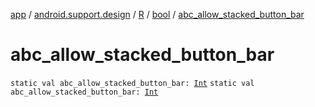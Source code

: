 [app](../../../index.md) / [android.support.design](../../index.md) / [R](../index.md) / [bool](index.md) / [abc_allow_stacked_button_bar](.)

# abc_allow_stacked_button_bar

`static val abc_allow_stacked_button_bar: `[`Int`](https://kotlinlang.org/api/latest/jvm/stdlib/kotlin/-int/index.html)
`static val abc_allow_stacked_button_bar: `[`Int`](https://kotlinlang.org/api/latest/jvm/stdlib/kotlin/-int/index.html)